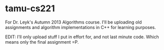 tamu-cs221
==========
For Dr. Leyk's Autumn 2013 Algorithms course. I'll be uploading old assignments and algorithm implementations in C++ for learning purposes.

EDIT: I'll only upload stuff I put in effort for, and not last minute code.  Which means only the final assignment =P.
